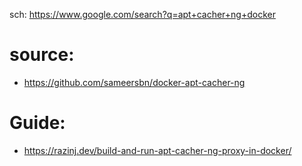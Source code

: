 sch: https://www.google.com/search?q=apt+cacher+ng+docker

# source:
- https://github.com/sameersbn/docker-apt-cacher-ng

# Guide:
- https://razinj.dev/build-and-run-apt-cacher-ng-proxy-in-docker/